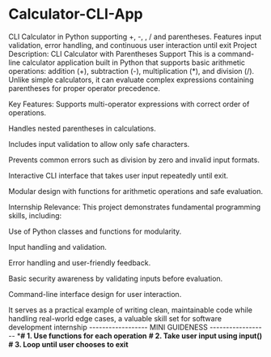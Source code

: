 # Calculator-CLI-App
CLI Calculator in Python supporting +, -, , / and parentheses. Features input validation, error handling, and continuous user interaction until exit
Project Description: CLI Calculator with Parentheses Support
This is a command-line calculator application built in Python that supports basic arithmetic operations: addition (+), subtraction (-), multiplication (*), and division (/). Unlike simple calculators, it can evaluate complex expressions containing parentheses for proper operator precedence.

Key Features:
Supports multi-operator expressions with correct order of operations.

Handles nested parentheses in calculations.

Includes input validation to allow only safe characters.

Prevents common errors such as division by zero and invalid input formats.

Interactive CLI interface that takes user input repeatedly until exit.

Modular design with functions for arithmetic operations and safe evaluation.

Internship Relevance:
This project demonstrates fundamental programming skills, including:

Use of Python classes and functions for modularity.

Input handling and validation.

Error handling and user-friendly feedback.

Basic security awareness by validating inputs before evaluation.

Command-line interface design for user interaction.

It serves as a practical example of writing clean, maintainable code while handling real-world edge cases, a valuable skill set for software development internship
------------------ MINI GUIDENESS ------------------
***# 1. Use functions for each operation**
**# 2. Take user input using input()
**# 3. Loop until user chooses to exit****
